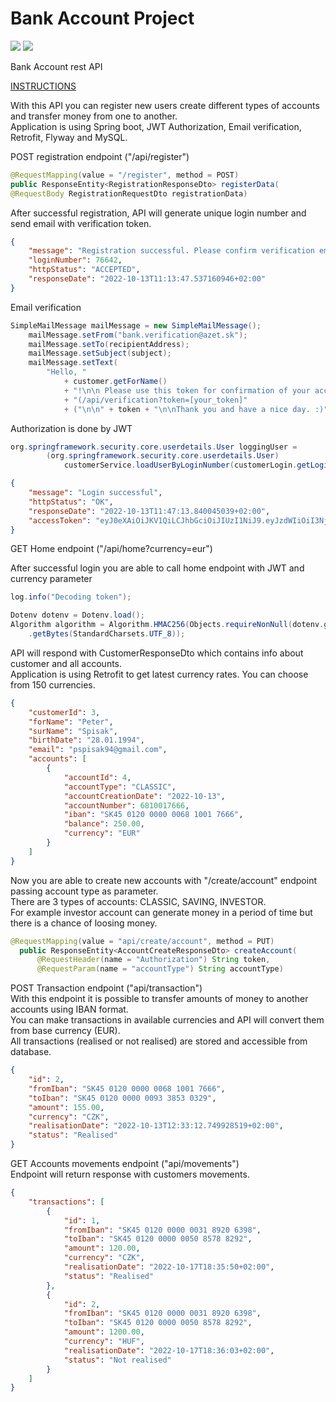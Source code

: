 # Bank Account Project

<img src="https://img.shields.io/github/deployments/Qreitos/bank_account_project/bank-account-project?style=for-the-badge"> <img src ="https://img.shields.io/security-headers?style=for-the-badge&url=https%3A%2F%2Fbank-account-project.herokuapp.com%2Fapi%2F">  

Bank Account rest API  

[INSTRUCTIONS](https://bank-account-project.herokuapp.com/api/information)

With this API you can register new users create different types of accounts and transfer money from one to another.  
Application is using Spring boot, JWT Authorization, Email verification, Retrofit, Flyway and MySQL.

POST registration endpoint ("/api/register")

```java 
@RequestMapping(value = "/register", method = POST)
public ResponseEntity<RegistrationResponseDto> registerData(
@RequestBody RegistrationRequestDto registrationData)
```

After successful registration, API will generate unique login number
and send email with verification token.

```json
{
    "message": "Registration successful. Please confirm verification email and save your login number!",
    "loginNumber": 76642,
    "httpStatus": "ACCEPTED",
    "responseDate": "2022-10-13T11:13:47.537160946+02:00"
}
```

Email verification

```java
SimpleMailMessage mailMessage = new SimpleMailMessage();
    mailMessage.setFrom("bank.verification@azet.sk");
    mailMessage.setTo(recipientAddress);
    mailMessage.setSubject(subject);
    mailMessage.setText(
        "Hello, "
            + customer.getForName()
            + "!\n\n Please use this token for confirmation of your account by POST method "
            + "(/api/verification?token=[your_token]"
            + ("\n\n" + token + "\n\nThank you and have a nice day. :)"));
```


Authorization is done by JWT

```java
org.springframework.security.core.userdetails.User loggingUser =
        (org.springframework.security.core.userdetails.User)
            customerService.loadUserByLoginNumber(customerLogin.getLoginNumber());
```

```json
{
    "message": "Login successful",
    "httpStatus": "OK",
    "responseDate": "2022-10-13T11:47:13.840045039+02:00",
    "accessToken": "eyJ0eXAiOiJKV1QiLCJhbGciOiJIUzI1NiJ9.eyJzdWIiOiI3NjY0MiIsInJvbGVzIjpbXSwiaXNzIjoib3JnLnNwcmluZ2ZyYW1ld29yay53ZWIuc2VydmxldC5zdXBwb3J0LlNlcnZsZXRVcmlDb21wb25lbnRzQnVpbGRlckAyYWM0OTQwNyIsImV4cCI6MTY2NTY1ODAzM30.wdQ1k0IF6hD_ABVqy40YOGiebI03DDSGY01ug0xDBb0"
}
```

GET Home endpoint ("/api/home?currency=eur")

After successful login you are able to call home endpoint with JWT and currency parameter

```java
log.info("Decoding token");

Dotenv dotenv = Dotenv.load();
Algorithm algorithm = Algorithm.HMAC256(Objects.requireNonNull(dotenv.get("JWT_SECRET_KEY"))
    .getBytes(StandardCharsets.UTF_8));
```
API will respond with CustomerResponseDto which contains info about customer and all accounts.  
Application is using Retrofit to get latest currency rates. You can choose from 150 currencies.


```json
{
    "customerId": 3,
    "forName": "Peter",
    "surName": "Spisak",
    "birthDate": "28.01.1994",
    "email": "pspisak94@gmail.com",
    "accounts": [
        {
            "accountId": 4,
            "accountType": "CLASSIC",
            "accountCreationDate": "2022-10-13",
            "accountNumber": 6810017666,
            "iban": "SK45 0120 0000 0068 1001 7666",
            "balance": 250.00,
            "currency": "EUR"
        }
    ]
}
```

Now you are able to create new accounts with "/create/account" endpoint passing account type as parameter.  
There are 3 types of accounts: CLASSIC, SAVING, INVESTOR.  
For example investor account can generate money in a period of time but there is a chance of loosing money.

```java
@RequestMapping(value = "api/create/account", method = PUT)
  public ResponseEntity<AccountCreateResponseDto> createAccount(
      @RequestHeader(name = "Authorization") String token,
      @RequestParam(name = "accountType") String accountType)
```

POST Transaction endpoint ("api/transaction")  
With this endpoint it is possible to transfer amounts of money to another accounts using IBAN format.  
You can make transactions in available currencies and API will convert them from base currency (EUR).  
All transactions (realised or not realised) are stored and accessible from database.

```json
{
    "id": 2,
    "fromIban": "SK45 0120 0000 0068 1001 7666",
    "toIban": "SK45 0120 0000 0093 3853 0329",
    "amount": 155.00,
    "currency": "CZK",
    "realisationDate": "2022-10-13T12:33:12.749928519+02:00",
    "status": "Realised"
}
```

GET Accounts movements endpoint ("api/movements")  
Endpoint will return response with customers movements.
```json
{
    "transactions": [
        {
            "id": 1,
            "fromIban": "SK45 0120 0000 0031 8920 6398",
            "toIban": "SK45 0120 0000 0050 8578 8292",
            "amount": 120.00,
            "currency": "CZK",
            "realisationDate": "2022-10-17T18:35:50+02:00",
            "status": "Realised"
        },
        {
            "id": 2,
            "fromIban": "SK45 0120 0000 0031 8920 6398",
            "toIban": "SK45 0120 0000 0050 8578 8292",
            "amount": 1200.00,
            "currency": "HUF",
            "realisationDate": "2022-10-17T18:36:03+02:00",
            "status": "Not realised"
        }
    ]
}
```
